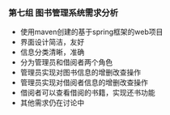 ### 第七组 图书管理系统需求分析

- 使用maven创建的基于spring框架的web项目
- 界面设计简洁，友好
- 信息分类清晰，准确
- 分为管理员和借阅者两个角色
- 管理员实现对图书信息的增删改查操作
- 管理员实现对借阅者信息的增删改查操作
- 借阅者可以查看借阅的书籍，实现还书功能
- 其他需求仍在讨论中




